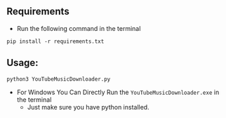 ## Requirements
- Run the following command in the terminal
```
pip install -r requirements.txt
```
## Usage:
```
python3 YouTubeMusicDownloader.py
```
- For Windows You Can Directly Run the `YouTubeMusicDownloader.exe` in the terminal
  - Just make sure you have python installed.
